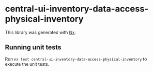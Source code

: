 # central-ui-inventory-data-access-physical-inventory

This library was generated with [Nx](https://nx.dev).

## Running unit tests

Run `nx test central-ui-inventory-data-access-physical-inventory` to execute the unit tests.
